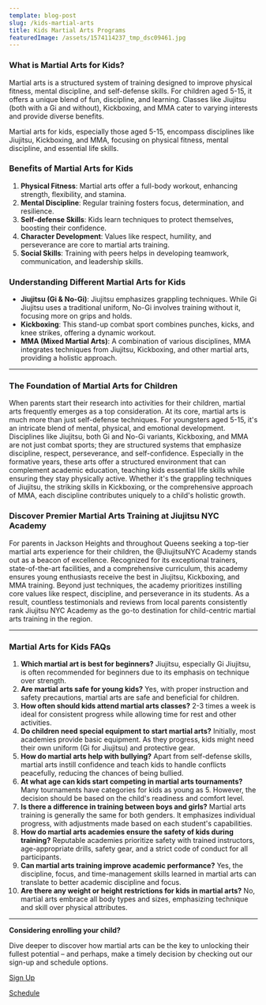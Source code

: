 ```yaml
---
template: blog-post
slug: /kids-martial-arts
title: Kids Martial Arts Programs
featuredImage: /assets/1574114237_tmp_dsc09461.jpg
---
```



### What is Martial Arts for Kids?

Martial arts is a structured system of training designed to improve physical fitness, mental discipline, and self-defense skills. For children aged 5-15, it offers a unique blend of fun, discipline, and learning. Classes like Jiujitsu (both with a Gi and without), Kickboxing, and MMA cater to varying interests and provide diverse benefits.

Martial arts for kids, especially those aged 5-15, encompass disciplines like Jiujitsu, Kickboxing, and MMA, focusing on physical fitness, mental discipline, and essential life skills.

### Benefits of Martial Arts for Kids

1. **Physical Fitness**: Martial arts offer a full-body workout, enhancing strength, flexibility, and stamina.
2. **Mental Discipline**: Regular training fosters focus, determination, and resilience.
3. **Self-defense Skills**: Kids learn techniques to protect themselves, boosting their confidence.
4. **Character Development**: Values like respect, humility, and perseverance are core to martial arts training.
5. **Social Skills**: Training with peers helps in developing teamwork, communication, and leadership skills.

### Understanding Different Martial Arts for Kids

* **Jiujitsu (Gi & No-Gi)**: Jiujitsu emphasizes grappling techniques. While Gi Jiujitsu uses a traditional uniform, No-Gi involves training without it, focusing more on grips and holds.
* **Kickboxing**: This stand-up combat sport combines punches, kicks, and knee strikes, offering a dynamic workout.
* **MMA (Mixed Martial Arts)**: A combination of various disciplines, MMA integrates techniques from Jiujitsu, Kickboxing, and other martial arts, providing a holistic approach.

- - -

### The Foundation of Martial Arts for Children

When parents start their research into activities for their children, martial arts frequently emerges as a top consideration. At its core, martial arts is much more than just self-defense techniques. For youngsters aged 5-15, it's an intricate blend of mental, physical, and emotional development. Disciplines like Jiujitsu, both Gi and No-Gi variants, Kickboxing, and MMA are not just combat sports; they are structured systems that emphasize discipline, respect, perseverance, and self-confidence. Especially in the formative years, these arts offer a structured environment that can complement academic education, teaching kids essential life skills while ensuring they stay physically active. Whether it's the grappling techniques of Jiujitsu, the striking skills in Kickboxing, or the comprehensive approach of MMA, each discipline contributes uniquely to a child's holistic growth.

### Discover Premier Martial Arts Training at Jiujitsu NYC Academy

For parents in Jackson Heights and throughout Queens seeking a top-tier martial arts experience for their children, the @JiujitsuNYC Academy stands out as a beacon of excellence. Recognized for its exceptional trainers, state-of-the-art facilities, and a comprehensive curriculum, this academy ensures young enthusiasts receive the best in Jiujitsu, Kickboxing, and MMA training. Beyond just techniques, the academy prioritizes instilling core values like respect, discipline, and perseverance in its students. As a result, countless testimonials and reviews from local parents consistently rank Jiujitsu NYC Academy as the go-to destination for child-centric martial arts training in the region.

- - -

### Martial Arts for Kids FAQs

1. **Which martial art is best for beginners?** Jiujitsu, especially Gi Jiujitsu, is often recommended for beginners due to its emphasis on technique over strength.
2. **Are martial arts safe for young kids?** Yes, with proper instruction and safety precautions, martial arts are safe and beneficial for children.
3. **How often should kids attend martial arts classes?** 2-3 times a week is ideal for consistent progress while allowing time for rest and other activities.
4. **Do children need special equipment to start martial arts?** Initially, most academies provide basic equipment. As they progress, kids might need their own uniform (Gi for Jiujitsu) and protective gear.
5. **How do martial arts help with bullying?** Apart from self-defense skills, martial arts instill confidence and teach kids to handle conflicts peacefully, reducing the chances of being bullied.
6. **At what age can kids start competing in martial arts tournaments?** Many tournaments have categories for kids as young as 5. However, the decision should be based on the child's readiness and comfort level.
7. **Is there a difference in training between boys and girls?** Martial arts training is generally the same for both genders. It emphasizes individual progress, with adjustments made based on each student's capabilities.
8. **How do martial arts academies ensure the safety of kids during training?** Reputable academies prioritize safety with trained instructors, age-appropriate drills, safety gear, and a strict code of conduct for all participants.
9. **Can martial arts training improve academic performance?** Yes, the discipline, focus, and time-management skills learned in martial arts can translate to better academic discipline and focus.
10. **Are there any weight or height restrictions for kids in martial arts?** No, martial arts embrace all body types and sizes, emphasizing technique and skill over physical attributes.

- - -

**Considering enrolling your child?**

 Dive deeper to discover how martial arts can be the key to unlocking their fullest potential – and perhaps, make a timely decision by checking out our sign-up and schedule options.

[Sign Up](https://at-jiujitsu-nyc.gymdesk.com/signup)

[Schedule](https://at-jiujitsu-nyc.gymdesk.com/schedule)
